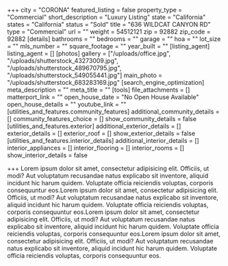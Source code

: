 +++
city = "CORONA"
featured_listing = false
property_type = "Commercial"
short_description = "Luxury Listing"
state = "California"
states = "California"
status = "Sold"
title = "636 WILDCAT CANYON RD"
type = "Commercial"
url = ""
weight = 54512121
zip = 92882
zip_code = 92882
[details]
bathrooms = ""
bedrooms = ""
garage = ""
hoa = ""
lot_size = ""
mls_number = ""
square_footage = ""
year_built = ""
[listing_agent]
listing_agent = []
[photos]
gallery = ["/uploads/office.jpg", "/uploads/shutterstock_43273009.jpg", "/uploads/shutterstock_489670795.jpg", "/uploads/shutterstock_549055441.jpg"]
main_photo = "/uploads/shutterstock_683283169.jpg"
[search_engine_optimization]
meta_description = ""
meta_title = ""
[tools]
file_attachments = []
matterport_link = ""
open_house_date = "No Open House Available"
open_house_details = ""
youtube_link = ""
[utilities_and_features.community_features]
additional_community_details = []
community_features_choice = []
show_community_details = false
[utilities_and_features.exterior]
additional_exterior_details = []
exterior_details = []
exterior_roof = []
show_exterior_details = false
[utilities_and_features.interior_details]
additional_interior_details = []
interior_appliances = []
interior_flooring = []
interior_rooms = []
show_interior_details = false

+++
Lorem ipsum dolor sit amet, consectetur adipisicing elit. Officiis, ut modi? Aut voluptatum recusandae natus explicabo sit inventore, aliquid incidunt hic harum quidem. Voluptate officia reiciendis voluptas, corporis consequuntur eos.Lorem ipsum dolor sit amet, consectetur adipisicing elit. Officiis, ut modi? Aut voluptatum recusandae natus explicabo sit inventore, aliquid incidunt hic harum quidem. Voluptate officia reiciendis voluptas, corporis consequuntur eos.Lorem ipsum dolor sit amet, consectetur adipisicing elit. Officiis, ut modi? Aut voluptatum recusandae natus explicabo sit inventore, aliquid incidunt hic harum quidem. Voluptate officia reiciendis voluptas, corporis consequuntur eos.Lorem ipsum dolor sit amet, consectetur adipisicing elit. Officiis, ut modi? Aut voluptatum recusandae natus explicabo sit inventore, aliquid incidunt hic harum quidem. Voluptate officia reiciendis voluptas, corporis consequuntur eos.